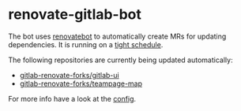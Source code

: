 # renovate-gitlab-bot

The bot uses [renovatebot](https://github.com/renovatebot/renovate) to
automatically create MRs for updating dependencies. It is running on a [tight schedule](https://gitlab.com/gitlab-org/frontend/renovate-gitlab-bot/-/pipeline_schedules).

The following repositories are currently being updated automatically:

<!-- rep -->

- [gitlab-renovate-forks/gitlab-ui](https://gitlab.com/gitlab-renovate-forks/gitlab-ui)
- [gitlab-renovate-forks/teampage-map](https://gitlab.com/gitlab-renovate-forks/teampage-map)

<!-- rep -->

For more info have a look at the [config](./config.js).
